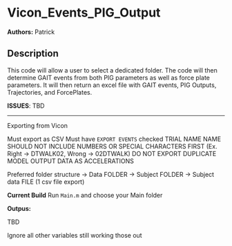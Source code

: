 # Vicon_Events_PIG_Output

**Authors:** Patrick

## Description

This code will allow a user to select a dedicated folder. The code will then determine GAIT events from both PIG parameters as well as force plate parameters. It will then return an excel file with GAIT events, PIG Outputs, Trajectories, and ForcePlates.

**ISSUES**: TBD

--------------------------------------------------------------------------------------------------

Exporting from Vicon

Must export as CSV
Must have `EXPORT EVENTS` checked
TRIAL NAME NAME SHOULD NOT INCLUDE NUMBERS OR SPECIAL CHARACTERS FIRST (Ex. Right -> DTWALK02, Wrong -> 02DTWALK)
DO NOT EXPORT DUPLICATE MODEL OUTPUT DATA AS ACCELERATIONS


Preferred folder structure -> Data FOLDER -> Subject FOLDER -> Subject data FILE (1 csv file export)


**Current Build** Run `Main.m` and choose your Main folder

**Outpus:** 

TBD

Ignore all other variables still working those out






